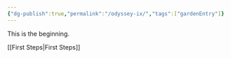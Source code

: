 ```yaml
---
{"dg-publish":true,"permalink":"/odyssey-ix/","tags":["gardenEntry"]}
---
```


This is the beginning.

[[First Steps\|First Steps]]